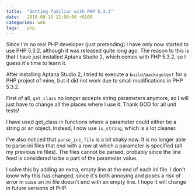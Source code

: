 ```yaml
---
title:	"Getting familiar with PHP 5.3.2"
date:	2010-08-15 12:00:00 +0100
categories: web
tags: 	php
---
```



Since I'm no real PHP developer (just pretending) I have only now started to use
PHP 5.3.2, although it was released quite long ago. The reason to this is that I
have just installed Aptana Studio 2, which comes with PHP 5.3.2, so I guess it's
time to learn it.

After installing Aptana Studio 2, I tried to execute a `build/packagetest` for a
PHP project of mine, but it did not work due to small modifications in PHP 5.3.2.

First of all, `get_class` no longer accepts string parameters anymore, so I will
just have to change all the places where I use it. Thank GOD for all unit tests!

I have used get_class in functions where a parameter could either be a string or
an object. Instead, I now use `is_string`, which is a lot cleaner.

I've also noticed that `parse_ini_file` is a bit shaky now. It is no longer able
to parse ini files that end with a row at which a parameter is specified (all my
previous ini files). The files cannot be parsed, probably since the line feed is
considered to be a part of the parameter value.

I solve this by adding an extra, empty line at the end of each ini file. I don't
know why this has changed, since it's both annoying and poses a risk of error in
case an ini file doesn't end with an empty line. I hope it will change in future
versions of PHP.